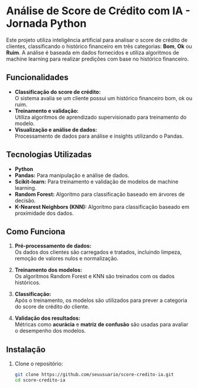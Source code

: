 # Análise de Score de Crédito com IA  - Jornada Python

Este projeto utiliza inteligência artificial para analisar o score de crédito de clientes, classificando o histórico financeiro em três categorias: **Bom**, **Ok** ou **Ruim**. A análise é baseada em dados fornecidos e utiliza algoritmos de machine learning para realizar predições com base no histórico financeiro.

## Funcionalidades  

- **Classificação do score de crédito:**  
  O sistema avalia se um cliente possui um histórico financeiro bom, ok ou ruim.  
- **Treinamento e validação:**  
  Utiliza algoritmos de aprendizado supervisionado para treinamento do modelo.  
- **Visualização e análise de dados:**  
  Processamento de dados para análise e insights utilizando o Pandas.

## Tecnologias Utilizadas  

- **Python**  
- **Pandas:** Para manipulação e análise de dados.  
- **Scikit-learn:** Para treinamento e validação de modelos de machine learning.  
- **Random Forest:** Algoritmo para classificação baseado em árvores de decisão.  
- **K-Nearest Neighbors (KNN):** Algoritmo para classificação baseado em proximidade dos dados.  

## Como Funciona  

1. **Pré-processamento de dados:**  
   Os dados dos clientes são carregados e tratados, incluindo limpeza, remoção de valores nulos e normalização.  

2. **Treinamento dos modelos:**  
   Os algoritmos Random Forest e KNN são treinados com os dados históricos.  

3. **Classificação:**  
   Após o treinamento, os modelos são utilizados para prever a categoria do score de crédito do cliente.  

4. **Validação dos resultados:**  
   Métricas como **acurácia** e **matriz de confusão** são usadas para avaliar o desempenho dos modelos.

## Instalação  

1. Clone o repositório:  
   ```bash
   git clone https://github.com/seuusuario/score-credito-ia.git
   cd score-credito-ia
